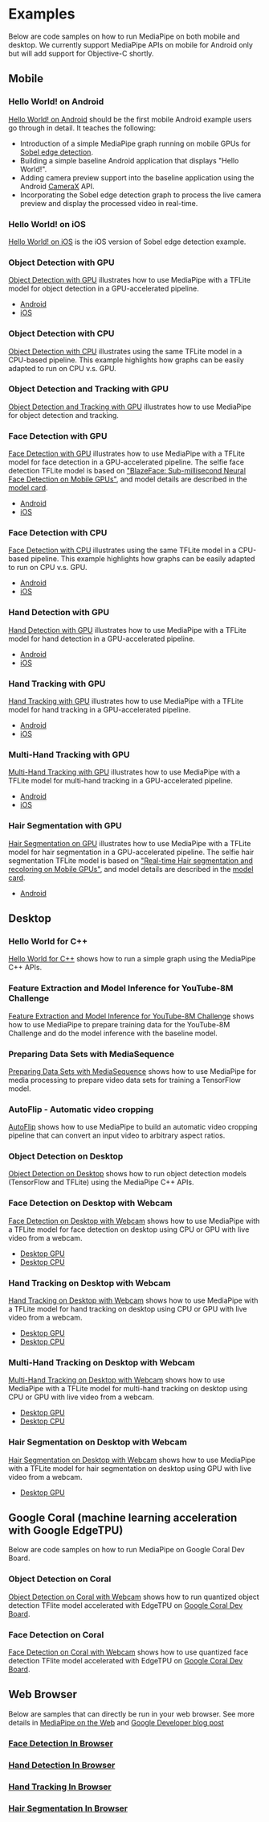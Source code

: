 # Examples

Below are code samples on how to run MediaPipe on both mobile and desktop. We
currently support MediaPipe APIs on mobile for Android only but will add support
for Objective-C shortly.

## Mobile

### Hello World! on Android

[Hello World! on Android](./hello_world_android.md) should be the first mobile
Android example users go through in detail. It teaches the following:

*   Introduction of a simple MediaPipe graph running on mobile GPUs for
    [Sobel edge detection](https://en.wikipedia.org/wiki/Sobel_operator).
*   Building a simple baseline Android application that displays "Hello World!".
*   Adding camera preview support into the baseline application using the
    Android [CameraX] API.
*   Incorporating the Sobel edge detection graph to process the live camera
    preview and display the processed video in real-time.

### Hello World! on iOS

[Hello World! on iOS](./hello_world_ios.md) is the iOS version of Sobel edge
detection example.

### Object Detection with GPU

[Object Detection with GPU](./object_detection_mobile_gpu.md) illustrates how to
use MediaPipe with a TFLite model for object detection in a GPU-accelerated
pipeline.

*   [Android](./object_detection_mobile_gpu.md)
*   [iOS](./object_detection_mobile_gpu.md)

### Object Detection with CPU

[Object Detection with CPU](./object_detection_mobile_cpu.md) illustrates using
the same TFLite model in a CPU-based pipeline. This example highlights how
graphs can be easily adapted to run on CPU v.s. GPU.

### Object Detection and Tracking with GPU

[Object Detection and Tracking with GPU](./object_tracking_mobile_gpu.md) illustrates how to
use MediaPipe for object detection and tracking.

### Face Detection with GPU

[Face Detection with GPU](./face_detection_mobile_gpu.md) illustrates how to use
MediaPipe with a TFLite model for face detection in a GPU-accelerated pipeline.
The selfie face detection TFLite model is based on
["BlazeFace: Sub-millisecond Neural Face Detection on Mobile GPUs"](https://sites.google.com/view/perception-cv4arvr/blazeface),
and model details are described in the
[model card](https://sites.google.com/corp/view/perception-cv4arvr/blazeface#h.p_21ojPZDx3cqq).

*   [Android](./face_detection_mobile_gpu.md)
*   [iOS](./face_detection_mobile_gpu.md)

### Face Detection with CPU

[Face Detection with CPU](./face_detection_mobile_cpu.md) illustrates using the
same TFLite model in a CPU-based pipeline. This example highlights how graphs
can be easily adapted to run on CPU v.s. GPU.

*   [Android](./face_detection_mobile_cpu.md)
*   [iOS](./face_detection_mobile_cpu.md)

### Hand Detection with GPU

[Hand Detection with GPU](./hand_detection_mobile_gpu.md) illustrates how to use
MediaPipe with a TFLite model for hand detection in a GPU-accelerated pipeline.

*   [Android](./hand_detection_mobile_gpu.md)
*   [iOS](./hand_detection_mobile_gpu.md)

### Hand Tracking with GPU

[Hand Tracking with GPU](./hand_tracking_mobile_gpu.md) illustrates how to use
MediaPipe with a TFLite model for hand tracking in a GPU-accelerated pipeline.

*   [Android](./hand_tracking_mobile_gpu.md)
*   [iOS](./hand_tracking_mobile_gpu.md)

### Multi-Hand Tracking with GPU

[Multi-Hand Tracking with GPU](./multi_hand_tracking_mobile_gpu.md) illustrates
how to use MediaPipe with a TFLite model for multi-hand tracking in a
GPU-accelerated pipeline.

*   [Android](./multi_hand_tracking_mobile_gpu.md)
*   [iOS](./multi_hand_tracking_mobile_gpu.md)

### Hair Segmentation with GPU

[Hair Segmentation on GPU](./hair_segmentation_mobile_gpu.md) illustrates how to
use MediaPipe with a TFLite model for hair segmentation in a GPU-accelerated
pipeline. The selfie hair segmentation TFLite model is based on
["Real-time Hair segmentation and recoloring on Mobile GPUs"](https://sites.google.com/view/perception-cv4arvr/hair-segmentation),
and model details are described in the
[model card](https://sites.google.com/corp/view/perception-cv4arvr/hair-segmentation#h.p_NimuO7PgHxlY).

*   [Android](./hair_segmentation_mobile_gpu.md)

## Desktop

### Hello World for C++

[Hello World for C++](./hello_world_desktop.md) shows how to run a simple graph
using the MediaPipe C++ APIs.

### Feature Extraction and Model Inference for YouTube-8M Challenge

[Feature Extraction and Model Inference for YouTube-8M Challenge](./youtube_8m.md)
shows how to use MediaPipe to prepare training data for the YouTube-8M Challenge
and do the model inference with the baseline model.

### Preparing Data Sets with MediaSequence

[Preparing Data Sets with MediaSequence](./media_sequence.md) shows how to use
MediaPipe for media processing to prepare video data sets for training a
TensorFlow model.

### AutoFlip - Automatic video cropping

[AutoFlip](./autoflip.md) shows how to use MediaPipe to build an automatic video
cropping pipeline that can convert an input video to arbitrary aspect ratios.

### Object Detection on Desktop

[Object Detection on Desktop](./object_detection_desktop.md) shows how to run
object detection models (TensorFlow and TFLite) using the MediaPipe C++ APIs.

[Sobel edge detection]:https://en.wikipedia.org/wiki/Sobel_operator
[CameraX]:https://developer.android.com/training/camerax

### Face Detection on Desktop with Webcam

[Face Detection on Desktop with Webcam](./face_detection_desktop.md) shows how
to use MediaPipe with a TFLite model for face detection on desktop using CPU or
GPU with live video from a webcam.

*   [Desktop GPU](./face_detection_desktop.md)
*   [Desktop CPU](./face_detection_desktop.md)


### Hand Tracking on Desktop with Webcam

[Hand Tracking on Desktop with Webcam](./hand_tracking_desktop.md) shows how to
use MediaPipe with a TFLite model for hand tracking on desktop using CPU or GPU
with live video from a webcam.

*   [Desktop GPU](./hand_tracking_desktop.md)
*   [Desktop CPU](./hand_tracking_desktop.md)

### Multi-Hand Tracking on Desktop with Webcam

[Multi-Hand Tracking on Desktop with Webcam](./multi_hand_tracking_desktop.md)
shows how to use MediaPipe with a TFLite model for multi-hand tracking on
desktop using CPU or GPU with live video from a webcam.

*   [Desktop GPU](./multi_hand_tracking_desktop.md)
*   [Desktop CPU](./multi_hand_tracking_desktop.md)

### Hair Segmentation on Desktop with Webcam

[Hair Segmentation on Desktop with Webcam](./hair_segmentation_desktop.md) shows
how to use MediaPipe with a TFLite model for hair segmentation on desktop using
GPU with live video from a webcam.

*   [Desktop GPU](./hair_segmentation_desktop.md)

## Google Coral (machine learning acceleration with Google EdgeTPU)

Below are code samples on how to run MediaPipe on Google Coral Dev Board.

### Object Detection on Coral

[Object Detection on Coral with Webcam](./object_detection_coral_devboard.md)
shows how to run quantized object detection TFlite model accelerated with
EdgeTPU on
[Google Coral Dev Board](https://coral.withgoogle.com/products/dev-board).

### Face Detection on Coral

[Face Detection on Coral with Webcam](./face_detection_coral_devboard.md) shows
how to use quantized face detection TFlite model accelerated with EdgeTPU on
[Google Coral Dev Board](https://coral.withgoogle.com/products/dev-board).


## Web Browser

Below are samples that can directly be run in your web browser.
See more details in [MediaPipe on the Web](./web.md) and
[Google Developer blog post](https://mediapipe.page.link/webdevblog)

### [Face Detection In Browser](https://viz.mediapipe.dev/demo/face_detection)

### [Hand Detection In Browser](https://viz.mediapipe.dev/demo/hand_detection)

### [Hand Tracking In Browser](https://viz.mediapipe.dev/demo/hand_tracking)

### [Hair Segmentation In Browser](https://viz.mediapipe.dev/demo/hair_segmentation)
